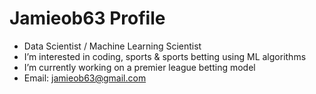 # Jamieob63 Profile
- Data Scientist / Machine Learning Scientist
- I’m interested in coding, sports & sports betting using ML algorithms
- I’m currently working on a premier league betting model
- Email: jamieob63@gmail.com

<!---
jamieob63 is a ✨ special ✨ repository because its `README.md` (this file) appears on your GitHub profile.
You can click the Preview link to take a look at your changes.
--->
